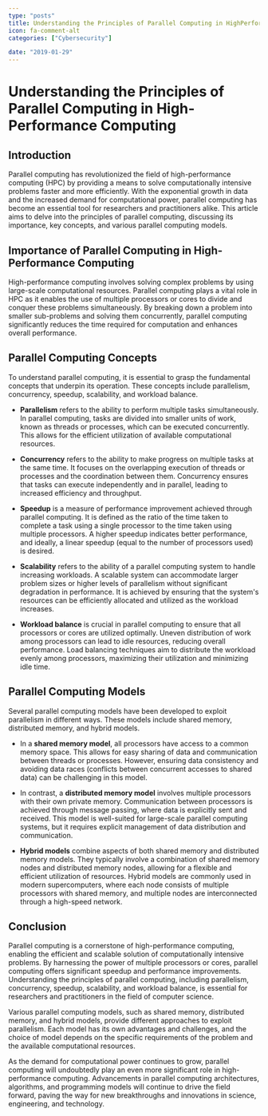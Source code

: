 ```yaml
---
type: "posts"
title: Understanding the Principles of Parallel Computing in HighPerformance Computing
icon: fa-comment-alt
categories: ["Cybersecurity"]

date: "2019-01-29"
---
```




# Understanding the Principles of Parallel Computing in High-Performance Computing

## Introduction

Parallel computing has revolutionized the field of high-performance computing (HPC) by providing a means to solve computationally intensive problems faster and more efficiently. With the exponential growth in data and the increased demand for computational power, parallel computing has become an essential tool for researchers and practitioners alike. This article aims to delve into the principles of parallel computing, discussing its importance, key concepts, and various parallel computing models.

## Importance of Parallel Computing in High-Performance Computing

High-performance computing involves solving complex problems by using large-scale computational resources. Parallel computing plays a vital role in HPC as it enables the use of multiple processors or cores to divide and conquer these problems simultaneously. By breaking down a problem into smaller sub-problems and solving them concurrently, parallel computing significantly reduces the time required for computation and enhances overall performance.

## Parallel Computing Concepts

To understand parallel computing, it is essential to grasp the fundamental concepts that underpin its operation. These concepts include parallelism, concurrency, speedup, scalability, and workload balance.

- **Parallelism** refers to the ability to perform multiple tasks simultaneously. In parallel computing, tasks are divided into smaller units of work, known as threads or processes, which can be executed concurrently. This allows for the efficient utilization of available computational resources.

- **Concurrency** refers to the ability to make progress on multiple tasks at the same time. It focuses on the overlapping execution of threads or processes and the coordination between them. Concurrency ensures that tasks can execute independently and in parallel, leading to increased efficiency and throughput.

- **Speedup** is a measure of performance improvement achieved through parallel computing. It is defined as the ratio of the time taken to complete a task using a single processor to the time taken using multiple processors. A higher speedup indicates better performance, and ideally, a linear speedup (equal to the number of processors used) is desired.

- **Scalability** refers to the ability of a parallel computing system to handle increasing workloads. A scalable system can accommodate larger problem sizes or higher levels of parallelism without significant degradation in performance. It is achieved by ensuring that the system's resources can be efficiently allocated and utilized as the workload increases.

- **Workload balance** is crucial in parallel computing to ensure that all processors or cores are utilized optimally. Uneven distribution of work among processors can lead to idle resources, reducing overall performance. Load balancing techniques aim to distribute the workload evenly among processors, maximizing their utilization and minimizing idle time.

## Parallel Computing Models

Several parallel computing models have been developed to exploit parallelism in different ways. These models include shared memory, distributed memory, and hybrid models.

- In a **shared memory model**, all processors have access to a common memory space. This allows for easy sharing of data and communication between threads or processes. However, ensuring data consistency and avoiding data races (conflicts between concurrent accesses to shared data) can be challenging in this model.

- In contrast, a **distributed memory model** involves multiple processors with their own private memory. Communication between processors is achieved through message passing, where data is explicitly sent and received. This model is well-suited for large-scale parallel computing systems, but it requires explicit management of data distribution and communication.

- **Hybrid models** combine aspects of both shared memory and distributed memory models. They typically involve a combination of shared memory nodes and distributed memory nodes, allowing for a flexible and efficient utilization of resources. Hybrid models are commonly used in modern supercomputers, where each node consists of multiple processors with shared memory, and multiple nodes are interconnected through a high-speed network.

## Conclusion

Parallel computing is a cornerstone of high-performance computing, enabling the efficient and scalable solution of computationally intensive problems. By harnessing the power of multiple processors or cores, parallel computing offers significant speedup and performance improvements. Understanding the principles of parallel computing, including parallelism, concurrency, speedup, scalability, and workload balance, is essential for researchers and practitioners in the field of computer science.

Various parallel computing models, such as shared memory, distributed memory, and hybrid models, provide different approaches to exploit parallelism. Each model has its own advantages and challenges, and the choice of model depends on the specific requirements of the problem and the available computational resources.

As the demand for computational power continues to grow, parallel computing will undoubtedly play an even more significant role in high-performance computing. Advancements in parallel computing architectures, algorithms, and programming models will continue to drive the field forward, paving the way for new breakthroughs and innovations in science, engineering, and technology.
